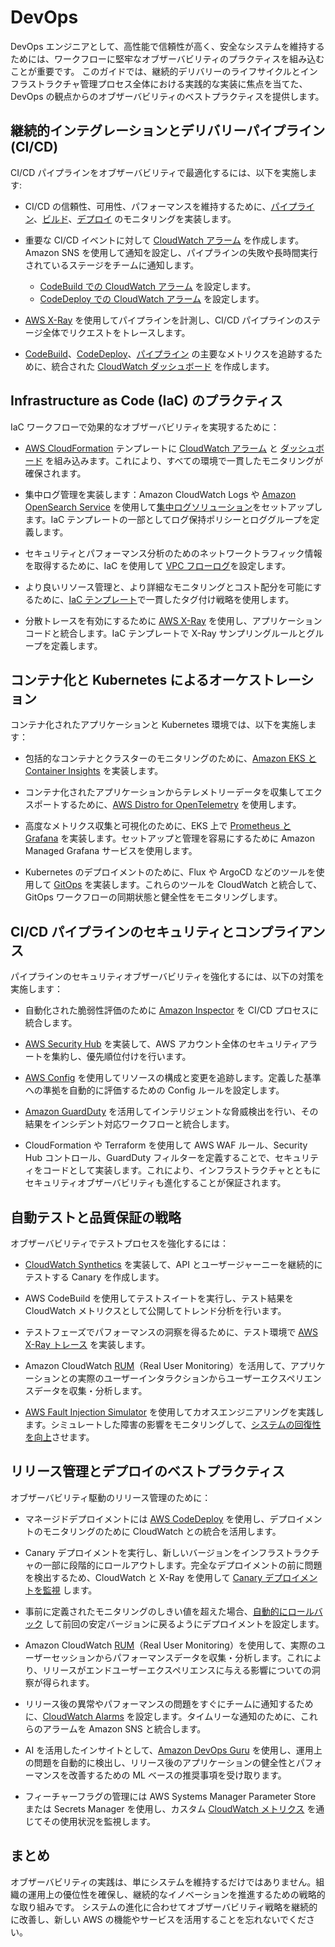 # DevOps

DevOps エンジニアとして、高性能で信頼性が高く、安全なシステムを維持するためには、ワークフローに堅牢なオブザーバビリティのプラクティスを組み込むことが重要です。
このガイドでは、継続的デリバリーのライフサイクルとインフラストラクチャ管理プロセス全体における実践的な実装に焦点を当てた、DevOps の観点からのオブザーバビリティのベストプラクティスを提供します。



## 継続的インテグレーションとデリバリーパイプライン (CI/CD)

CI/CD パイプラインをオブザーバビリティで最適化するには、以下を実施します:
 
- CI/CD の信頼性、可用性、パフォーマンスを維持するために、[パイプライン](https://docs.aws.amazon.com/ja_jp/codepipeline/latest/userguide/monitoring.html)、[ビルド](https://docs.aws.amazon.com/ja_jp/codebuild/latest/userguide/monitoring-builds.html)、[デプロイ](https://docs.aws.amazon.com/ja_jp/codedeploy/latest/userguide/monitoring.html) のモニタリングを実装します。

- 重要な CI/CD イベントに対して [CloudWatch アラーム](https://aws-observability.github.io/observability-best-practices/tools/alarms) を作成します。Amazon SNS を使用して通知を設定し、パイプラインの失敗や長時間実行されているステージをチームに通知します。

     * [CodeBuild での CloudWatch アラーム](https://docs.aws.amazon.com/ja_jp/codebuild/latest/userguide/codebuild_cloudwatch_alarms.html) を設定します。
     * [CodeDeploy での CloudWatch アラーム](https://docs.aws.amazon.com/ja_jp/codedeploy/latest/userguide/monitoring-create-alarms.html) を設定します。
 
- [AWS X-Ray](https://aws-observability.github.io/observability-best-practices/tools/xray/) を使用してパイプラインを計測し、CI/CD パイプラインのステージ全体でリクエストをトレースします。

- [CodeBuild](https://docs.aws.amazon.com/ja_jp/codebuild/latest/userguide/monitoring-metrics.html)、[CodeDeploy](https://docs.aws.amazon.com/ja_jp/codedeploy/latest/userguide/monitoring-cloudwatch.html)、[パイプライン](https://docs.aws.amazon.com/ja_jp/codepipeline/latest/userguide/metrics-dimensions.html) の主要なメトリクスを追跡するために、統合された [CloudWatch ダッシュボード](https://aws-observability.github.io/observability-best-practices/tools/dashboards) を作成します。



## Infrastructure as Code (IaC) のプラクティス

IaC ワークフローで効果的なオブザーバビリティを実現するために：

- [AWS CloudFormation](https://docs.aws.amazon.com/ja_jp/AWSCloudFormation/latest/UserGuide/AWS_CloudWatch.html) テンプレートに [CloudWatch アラーム](https://aws-observability.github.io/observability-best-practices/tools/alarms) と [ダッシュボード](https://aws-observability.github.io/observability-best-practices/tools/cloudwatch-dashboard) を組み込みます。これにより、すべての環境で一貫したモニタリングが確保されます。

- 集中ログ管理を実装します：Amazon CloudWatch Logs や [Amazon OpenSearch Service](https://aws-observability.github.io/observability-best-practices/recipes/aes) を使用して[集中ログソリューション](https://aws-observability.github.io/observability-best-practices/patterns/multiaccount)をセットアップします。IaC テンプレートの一部としてログ保持ポリシーとロググループを定義します。

- セキュリティとパフォーマンス分析のためのネットワークトラフィック情報を取得するために、IaC を使用して [VPC フローログ](https://aws-observability.github.io/observability-best-practices/patterns/vpcflowlogs)を設定します。

- より良いリソース管理と、より詳細なモニタリングとコスト配分を可能にするために、[IaC テンプレート](https://docs.aws.amazon.com/ja_jp/whitepapers/latest/tagging-best-practices/implementing-and-enforcing-tagging.html)で一貫したタグ付け戦略を使用します。

- 分散トレースを有効にするために [AWS X-Ray](https://docs.aws.amazon.com/ja_jp/xray/latest/devguide/creating-resources-with-cloudformation.html) を使用し、アプリケーションコードと統合します。IaC テンプレートで X-Ray サンプリングルールとグループを定義します。




## コンテナ化と Kubernetes によるオーケストレーション

コンテナ化されたアプリケーションと Kubernetes 環境では、以下を実施します：

- 包括的なコンテナとクラスターのモニタリングのために、[Amazon EKS と Container Insights](https://aws-observability.github.io/observability-best-practices/guides/containers/aws-native/eks/amazon-cloudwatch-container-insights) を実装します。

- コンテナ化されたアプリケーションからテレメトリーデータを収集してエクスポートするために、[AWS Distro for OpenTelemetry](https://aws-observability.github.io/observability-best-practices/guides/operational/adot-at-scale/operating-adot-collector) を使用します。

- 高度なメトリクス収集と可視化のために、EKS 上で [Prometheus と Grafana](https://aws-observability.github.io/observability-best-practices/patterns/eksampamg) を実装します。セットアップと管理を容易にするために Amazon Managed Grafana サービスを使用します。

- Kubernetes のデプロイメントのために、Flux や ArgoCD などのツールを使用して [GitOps](https://aws-observability.github.io/observability-best-practices/guides/operational/gitops-with-amg/#introduction-to-gitops) を実装します。これらのツールを CloudWatch と統合して、GitOps ワークフローの同期状態と健全性をモニタリングします。



## CI/CD パイプラインのセキュリティとコンプライアンス

パイプラインのセキュリティオブザーバビリティを強化するには、以下の対策を実施します：

- 自動化された脆弱性評価のために [Amazon Inspector](https://aws.amazon.com/jp/inspector/) を CI/CD プロセスに統合します。

- [AWS Security Hub](https://aws.amazon.com/jp/security-hub/) を実装して、AWS アカウント全体のセキュリティアラートを集約し、優先順位付けを行います。

- [AWS Config](https://docs.aws.amazon.com/ja_jp/config/latest/developerguide/aws-config-managed-rules-cloudformation-templates.html) を使用してリソースの構成と変更を追跡します。定義した基準への準拠を自動的に評価するための Config ルールを設定します。

- [Amazon GuardDuty](https://aws.amazon.com/jp/blogs/news/introducing-amazon-guardduty-extended-threat-detection-aiml-attack-sequence-identification-for-enhanced-cloud-security/) を活用してインテリジェントな脅威検出を行い、その結果をインシデント対応ワークフローと統合します。

- CloudFormation や Terraform を使用して AWS WAF ルール、Security Hub コントロール、GuardDuty フィルターを定義することで、セキュリティをコードとして実装します。これにより、インフラストラクチャとともにセキュリティオブザーバビリティも進化することが保証されます。



## 自動テストと品質保証の戦略

オブザーバビリティでテストプロセスを強化するには：

- [CloudWatch Synthetics](https://docs.aws.amazon.com/ja_jp/AmazonSynthetics/latest/APIReference/Welcome.html) を実装して、API とユーザージャーニーを継続的にテストする Canary を作成します。

- AWS CodeBuild を使用してテストスイートを実行し、テスト結果を CloudWatch メトリクスとして公開してトレンド分析を行います。

- テストフェーズでパフォーマンスの洞察を得るために、テスト環境で [AWS X-Ray トレース](https://docs.aws.amazon.com/ja_jp/xray/latest/devguide/xray-console-traces.html) を実装します。

- Amazon CloudWatch [RUM](https://aws-observability.github.io/observability-best-practices/tools/rum)（Real User Monitoring）を活用して、アプリケーションとの実際のユーザーインタラクションからユーザーエクスペリエンスデータを収集・分析します。

- [AWS Fault Injection Simulator](https://aws.amazon.com/blogs/mt/chaos-engineering-leveraging-aws-fault-injection-simulator-in-a-multi-account-aws-environment/) を使用してカオスエンジニアリングを実践します。シミュレートした障害の影響をモニタリングして、[システムの回復性を向上](https://aws.amazon.com/jp/blogs/news/monitor-and-improve-your-application-resiliency-with-resilience-hub/)させます。



## リリース管理とデプロイのベストプラクティス

オブザーバビリティ駆動のリリース管理のために：

- マネージドデプロイメントには [AWS CodeDeploy](https://docs.aws.amazon.com/ja_jp/codedeploy/latest/userguide/welcome.html) を使用し、デプロイメントのモニタリングのために CloudWatch との統合を活用します。

- Canary デプロイメントを実行し、新しいバージョンをインフラストラクチャの一部に段階的にロールアウトします。完全なデプロイメントの前に問題を検出するため、CloudWatch と X-Ray を使用して [Canary デプロイメントを監視](https://aws.amazon.com/jp/blogs/news/create-a-pipeline-with-canary-deployments-for-amazon-ecs-using-aws-app-mesh/) します。

- 事前に定義されたモニタリングのしきい値を超えた場合、[自動的にロールバック](https://docs.aws.amazon.com/ja_jp/codedeploy/latest/userguide/deployments-rollback-and-redeploy.html) して前回の安定バージョンに戻るようにデプロイメントを設定します。

- Amazon CloudWatch [RUM](https://aws-observability.github.io/observability-best-practices/tools/rum)（Real User Monitoring）を使用して、実際のユーザーセッションからパフォーマンスデータを収集・分析します。これにより、リリースがエンドユーザーエクスペリエンスに与える影響についての洞察が得られます。

- リリース後の異常やパフォーマンスの問題をすぐにチームに通知するために、[CloudWatch Alarms](https://aws-observability.github.io/observability-best-practices/tools/alarms) を設定します。タイムリーな通知のために、これらのアラームを Amazon SNS と統合します。

- AI を活用したインサイトとして、[Amazon DevOps Guru](https://aws.amazon.com/jp/blogs/news/amazon-devops-guru-machine-learning-powered-service-identifies-application-errors-and-fixes/) を使用し、運用上の問題を自動的に検出し、リリース後のアプリケーションの健全性とパフォーマンスを改善するための ML ベースの推奨事項を受け取ります。

- フィーチャーフラグの管理には AWS Systems Manager Parameter Store または Secrets Manager を使用し、カスタム [CloudWatch メトリクス](https://docs.aws.amazon.com/ja_jp/secretsmanager/latest/userguide/monitoring-cloudwatch.html) を通じてその使用状況を監視します。




## まとめ

オブザーバビリティの実践は、単にシステムを維持するだけではありません。組織の運用上の優位性を確保し、継続的なイノベーションを推進するための戦略的な取り組みです。
システムの進化に合わせてオブザーバビリティ戦略を継続的に改善し、新しい AWS の機能やサービスを活用することを忘れないでください。
